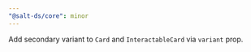 ```yaml
---
"@salt-ds/core": minor
---
```


Add secondary variant to `Card` and `InteractableCard` via `variant` prop.

